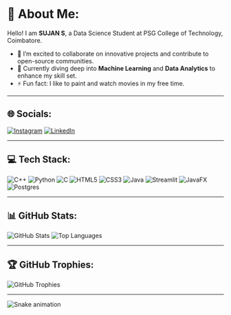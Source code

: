# 💫 About Me:
Hello! I am **SUJAN S**, a Data Science Student at PSG College of Technology, Coimbatore.  
- 🔭 I’m excited to collaborate on innovative projects and contribute to open-source communities.  
- 🌱 Currently diving deep into **Machine Learning** and **Data Analytics** to enhance my skill set.  
- ⚡ Fun fact: I like to paint and watch movies in my free time.  

---

## 🌐 Socials:
[![Instagram](https://img.shields.io/badge/Instagram-E4405F?style=for-the-badge&logo=instagram&logoColor=white)](https://instagram.com/_sujanraj)
[![LinkedIn](https://img.shields.io/badge/LinkedIn-0077B5?style=for-the-badge&logo=linkedin&logoColor=white)](https://linkedin.com/in/sujan-s)

---

## 💻 Tech Stack:
![C++](https://img.shields.io/badge/C++-00599C?style=for-the-badge&logo=c%2B%2B&logoColor=white)
![Python](https://img.shields.io/badge/Python-3776AB?style=for-the-badge&logo=python&logoColor=white)
![C](https://img.shields.io/badge/C-A8B9CC?style=for-the-badge&logo=c&logoColor=black)
![HTML5](https://img.shields.io/badge/HTML5-E34F26?style=for-the-badge&logo=html5&logoColor=white)
![CSS3](https://img.shields.io/badge/CSS3-1572B6?style=for-the-badge&logo=css3&logoColor=white)
![Java](https://img.shields.io/badge/Java-007396?style=for-the-badge&logo=java&logoColor=white)
![Streamlit](https://img.shields.io/badge/Streamlit-FF4B4B?style=for-the-badge&logo=streamlit&logoColor=white)
![JavaFX](https://img.shields.io/badge/JavaFX-007396?style=for-the-badge&logo=java&logoColor=white)
![Postgres](https://img.shields.io/badge/PostgreSQL-4169E1?style=for-the-badge&logo=postgresql&logoColor=white)

---

## 📊 GitHub Stats:
![GitHub Stats](https://github-readme-stats.vercel.app/api?username=sujanshanmugaraj&show_icons=true&theme=radical)
![Top Languages](https://github-readme-stats.vercel.app/api/top-langs/?username=sujanshanmugaraj&layout=compact&theme=radical)

---

## 🏆 GitHub Trophies:
![GitHub Trophies](https://github-profile-trophy.vercel.app/?username=sujanshanmugaraj&theme=onedark)

---
<!--
🌟 **Let's connect and build something amazing together!** 🌟

 ## 📊 Profile Stats
![Sujan's GitHub stats](https://github-readme-stats.vercel.app/api?username=sujanshanmugaraj&show_icons=true&theme=aura)

[![GitHub Streak](https://streak-stats.demolab.com?user=sujanshanmugaraj&theme=aura)](https://git.io/streak-stats)


![Profile Views](https://komarev.com/ghpvc/?username=sujanshanmugaraj&color=0f0f0f&style=for-the-badge)

## 📊 Most Used Languages

![Top Languages](https://github-readme-stats.vercel.app/api/top-langs/?username=sujanshanmugaraj&layout=compact&langs_count=5&theme=default)


	

<!--
**sujanshanmugaraj/sujanshanmugaraj** is a ✨ _special_ ✨ repository because its `README.md` (this file) appears on your GitHub profile.

Here are some ideas to get you started:

- 🔭 I’m currently working on ...
- 🌱 I’m currently learning ...
- 👯 I’m looking to collaborate on ...
- 🤔 I’m looking for help with ...
- 💬 Ask me about ...
- 📫 How to reach me: ...
- 😄 Pronouns: ...
- ⚡ Fun fact: ...
-->

![Snake animation](https://github.com/sujanshanmugaraj/sujanshanmugaraj/blob/output/github-contribution-grid-snake.svg)
